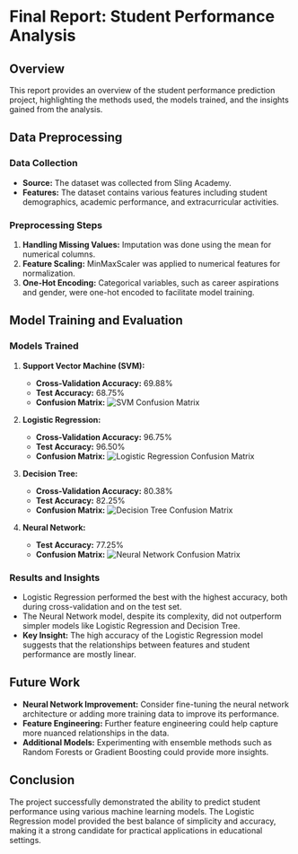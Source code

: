 # Final Report: Student Performance Analysis

## Overview

This report provides an overview of the student performance prediction project, highlighting the methods used, the models trained, and the insights gained from the analysis.

## Data Preprocessing

### Data Collection
- **Source:** The dataset was collected from Sling Academy.
- **Features:** The dataset contains various features including student demographics, academic performance, and extracurricular activities.

### Preprocessing Steps
1. **Handling Missing Values:** Imputation was done using the mean for numerical columns.
2. **Feature Scaling:** MinMaxScaler was applied to numerical features for normalization.
3. **One-Hot Encoding:** Categorical variables, such as career aspirations and gender, were one-hot encoded to facilitate model training.

## Model Training and Evaluation

### Models Trained
1. **Support Vector Machine (SVM):**
   - **Cross-Validation Accuracy:** 69.88%
   - **Test Accuracy:** 68.75%
   - **Confusion Matrix:** ![SVM Confusion Matrix](path_to_image)

2. **Logistic Regression:**
   - **Cross-Validation Accuracy:** 96.75%
   - **Test Accuracy:** 96.50%
   - **Confusion Matrix:** ![Logistic Regression Confusion Matrix](path_to_image)

3. **Decision Tree:**
   - **Cross-Validation Accuracy:** 80.38%
   - **Test Accuracy:** 82.25%
   - **Confusion Matrix:** ![Decision Tree Confusion Matrix](path_to_image)

4. **Neural Network:**
   - **Test Accuracy:** 77.25%
   - **Confusion Matrix:** ![Neural Network Confusion Matrix](path_to_image)

### Results and Insights
- Logistic Regression performed the best with the highest accuracy, both during cross-validation and on the test set.
- The Neural Network model, despite its complexity, did not outperform simpler models like Logistic Regression and Decision Tree.
- **Key Insight:** The high accuracy of the Logistic Regression model suggests that the relationships between features and student performance are mostly linear.

## Future Work

- **Neural Network Improvement:** Consider fine-tuning the neural network architecture or adding more training data to improve its performance.
- **Feature Engineering:** Further feature engineering could help capture more nuanced relationships in the data.
- **Additional Models:** Experimenting with ensemble methods such as Random Forests or Gradient Boosting could provide more insights.

## Conclusion

The project successfully demonstrated the ability to predict student performance using various machine learning models. The Logistic Regression model provided the best balance of simplicity and accuracy, making it a strong candidate for practical applications in educational settings.
